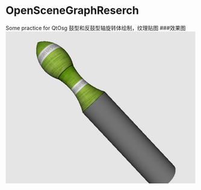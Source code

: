 # OpenSceneGraphReserch
Some practice for QtOsg
鼓型和反鼓型轴旋转体绘制，纹理贴图
###效果图
![avatar](https://github.com/jiushishuai88/OpenSceneGraphReserch/blob/main/model/geometry.png)
